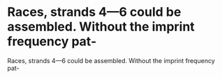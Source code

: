 # Races, strands 4—6 could be assembled. Without the imprint frequency pat-

Races, strands 4—6 could be assembled. Without the imprint frequency pat-